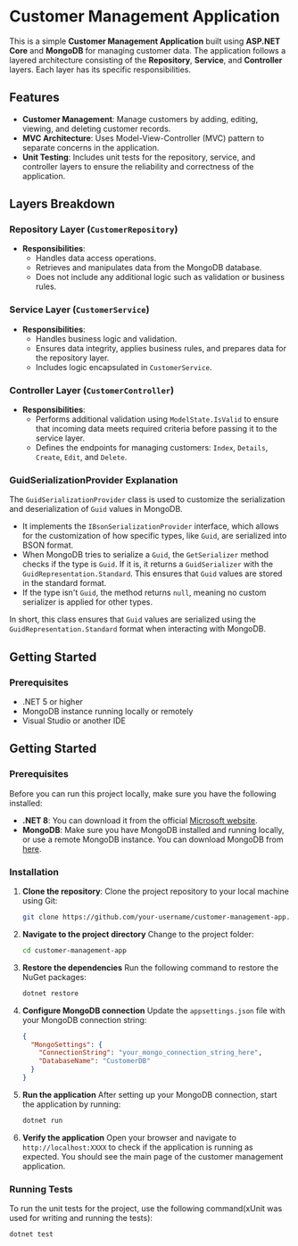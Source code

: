 # Customer Management Application

This is a simple **Customer Management Application** built using **ASP.NET Core** and **MongoDB** for managing customer data. The application follows a layered architecture consisting of the **Repository**, **Service**, and **Controller** layers. Each layer has its specific responsibilities.

## Features
- **Customer Management**: Manage customers by adding, editing, viewing, and deleting customer records.
- **MVC Architecture**: Uses Model-View-Controller (MVC) pattern to separate concerns in the application.
- **Unit Testing**: Includes unit tests for the repository, service, and controller layers to ensure the reliability and correctness of the application.
  
## Layers Breakdown

### Repository Layer (`CustomerRepository`)
- **Responsibilities**: 
  - Handles data access operations.
  - Retrieves and manipulates data from the MongoDB database.
  - Does not include any additional logic such as validation or business rules.

### Service Layer (`CustomerService`)
- **Responsibilities**:
  - Handles business logic and validation.
  - Ensures data integrity, applies business rules, and prepares data for the repository layer.
  - Includes logic encapsulated in `CustomerService`.

### Controller Layer (`CustomerController`)
- **Responsibilities**:
  - Performs additional validation using `ModelState.IsValid` to ensure that incoming data meets required criteria before passing it to the service layer.
  - Defines the endpoints for managing customers: `Index`, `Details`, `Create`, `Edit`, and `Delete`.
 
### GuidSerializationProvider Explanation
The `GuidSerializationProvider` class is used to customize the serialization and deserialization of `Guid` values in MongoDB. 

- It implements the `IBsonSerializationProvider` interface, which allows for the customization of how specific types, like `Guid`, are serialized into BSON format.
- When MongoDB tries to serialize a `Guid`, the `GetSerializer` method checks if the type is `Guid`. If it is, it returns a `GuidSerializer` with the `GuidRepresentation.Standard`. This ensures that `Guid` values are stored in the standard format.
- If the type isn't `Guid`, the method returns `null`, meaning no custom serializer is applied for other types.

In short, this class ensures that `Guid` values are serialized using the `GuidRepresentation.Standard` format when interacting with MongoDB.

## Getting Started

### Prerequisites
- .NET 5 or higher
- MongoDB instance running locally or remotely
- Visual Studio or another IDE

## Getting Started

### Prerequisites
Before you can run this project locally, make sure you have the following installed:

- **.NET 8**: You can download it from the official [Microsoft website](https://dotnet.microsoft.com/download/dotnet/8.0).
- **MongoDB**: Make sure you have MongoDB installed and running locally, or use a remote MongoDB instance. You can download MongoDB from [here](https://www.mongodb.com/try/download/community).

### Installation

1. **Clone the repository**:
   Clone the project repository to your local machine using Git:
   ```bash
   git clone https://github.com/your-username/customer-management-app.git
   
2. **Navigate to the project directory**
   Change to the project folder:
   ```bash
   cd customer-management-app
3. **Restore the dependencies**
   Run the following command to restore the NuGet packages:
   ```bash
   dotnet restore
   
4. **Configure MongoDB connection**
   Update the `appsettings.json` file with your MongoDB connection string:
   ```json
   {
     "MongoSettings": {
       "ConnectionString": "your_mongo_connection_string_here",
       "DatabaseName": "CustomerDB"
     }
   }
   
5. **Run the application**
   After setting up your MongoDB connection, start the application by running:
   ```bash
   dotnet run

6. **Verify the application**
   Open your browser and navigate to `http://localhost:XXXX` to check if the application is running as expected. You should see the main page of the customer management application.

### Running Tests
To run the unit tests for the project, use the following command(xUnit was used for writing and running the tests):
```bash
dotnet test

